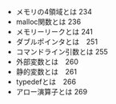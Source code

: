 - メモリの4領域とは 234
- malloc関数とは 236
- メモリーリークとは 241
- ダブルポインタとは　251
- コマンドライン引数とは 255
- 外部変数とは　260
- 静的変数とは　261
- typedefとは　266
- アロー演算子とは 269
